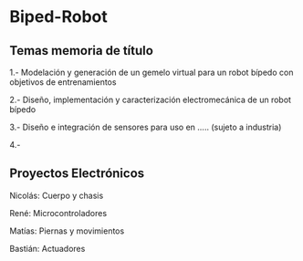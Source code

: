 # Biped-Robot
## Temas memoria de título
1.- Modelación y generación de un gemelo virtual para un robot bípedo con objetivos de entrenamientos

2.- Diseño, implementación y caracterización electromecánica de un robot bípedo

3.- Diseño e integración de sensores para uso en ..... (sujeto a industria)

4.- 
## Proyectos Electrónicos
Nicolás: Cuerpo y chasis

René: Microcontroladores

Matías: Piernas y movimientos

Bastián: Actuadores
